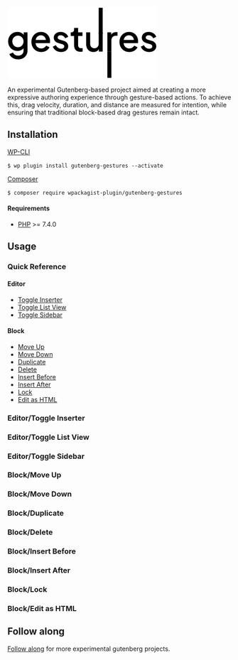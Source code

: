 <img src=".github/logo.svg?sanitize=true">

An experimental Gutenberg-based project aimed at creating a more expressive authoring experience through gesture-based actions. To achieve this, drag velocity, duration, and distance are measured for intention, while ensuring that traditional block-based drag gestures remain intact.

## Installation

[WP-CLI](http://wp-cli.org/)

```shell
$ wp plugin install gutenberg-gestures --activate
```

[Composer](https://getcomposer.org/)

```shell
$ composer require wpackagist-plugin/gutenberg-gestures
```

#### Requirements

- [PHP](http://php.net/manual/en/install.php) >= 7.4.0

## Usage

### Quick Reference

#### Editor

- [Toggle Inserter](#)
- [Toggle List View](#)
- [Toggle Sidebar](#)

#### Block

- [Move Up](#)
- [Move Down](#)
- [Duplicate](#)
- [Delete](#)
- [Insert Before](#)
- [Insert After](#)
- [Lock](#)
- [Edit as HTML](#)

### Editor/Toggle Inserter
### Editor/Toggle List View
### Editor/Toggle Sidebar
### Block/Move Up
### Block/Move Down
### Block/Duplicate
### Block/Delete
### Block/Insert Before
### Block/Insert After
### Block/Lock
### Block/Edit as HTML

## Follow along

[Follow along](https://twitter.com/withjacoby) for more experimental gutenberg projects.
